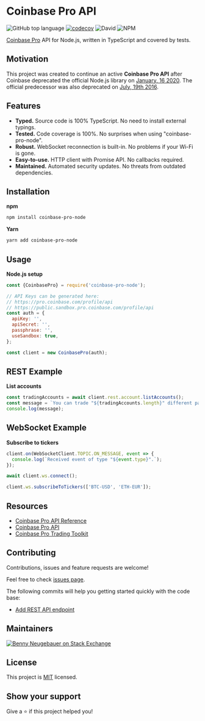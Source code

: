 # Coinbase Pro API

![GitHub top language](https://img.shields.io/github/languages/top/bennyn/coinbase-pro-node) [![codecov](https://codecov.io/gh/bennyn/coinbase-pro-node/branch/master/graphs/badge.svg)](https://codecov.io/gh/bennyn/coinbase-pro-node) ![David](https://img.shields.io/david/bennyn/coinbase-pro-node.svg) ![NPM](https://img.shields.io/npm/l/coinbase-pro-node)

[Coinbase Pro][1] API for Node.js, written in TypeScript and covered by tests.

## Motivation

This project was created to continue an active **Coinbase Pro API** after Coinbase deprecated the official Node.js library on [January, 16 2020](https://github.com/coinbase/coinbase-node/issues/140#issuecomment-574990136). The official predecessor was also deprecated on [July, 19th 2016](https://github.com/coinbase/coinbase-exchange-node/commit/b8347efdb4e2589367c1395b646d283c9c391681).

## Features

- **Typed.** Source code is 100% TypeScript. No need to install external typings.
- **Tested.** Code coverage is 100%. No surprises when using "coinbase-pro-node".
- **Robust.** WebSocket reconnection is built-in. No problems if your Wi-Fi is gone.
- **Easy-to-use.** HTTP client with Promise API. No callbacks required.
- **Maintained.** Automated security updates. No threats from outdated dependencies.

## Installation

**npm**

```bash
npm install coinbase-pro-node
```

**Yarn**

```bash
yarn add coinbase-pro-node
```

## Usage

**Node.js setup**

```javascript
const {CoinbasePro} = require('coinbase-pro-node');

// API Keys can be generated here:
// https://pro.coinbase.com/profile/api
// https://public.sandbox.pro.coinbase.com/profile/api
const auth = {
  apiKey: '',
  apiSecret: '',
  passphrase: '',
  useSandbox: true,
};

const client = new CoinbasePro(auth);
```

## REST Example

**List accounts**

```javascript
const tradingAccounts = await client.rest.account.listAccounts();
const message = `You can trade "${tradingAccounts.length}" different pairs.`;
console.log(message);
```

## WebSocket Example

**Subscribe to tickers**

```javascript
client.on(WebSocketClient.TOPIC.ON_MESSAGE, event => {
  console.log(`Received event of type "${event.type}".`);
});

await client.ws.connect();

client.ws.subscribeToTickers(['BTC-USD', 'ETH-EUR']);
```

## Resources

- [Coinbase Pro API Reference][2]
- [Coinbase Pro API][3]
- [Coinbase Pro Trading Toolkit](https://github.com/coinbase/coinbase-pro-trading-toolkit)

## Contributing

Contributions, issues and feature requests are welcome!

Feel free to check [issues page](https://github.com/bennyn/coinbase-pro-node/issues).

The following commits will help you getting started quickly with the code base:

- [Add REST API endpoint](https://github.com/bennyn/coinbase-pro-node/commit/8a150fecb7d32b7b7cd39a8109985f665aaee26e)

## Maintainers

[![Benny Neugebauer on Stack Exchange][stack_exchange_bennyn_badge]][stack_exchange_bennyn_url]

## License

This project is [MIT](./LICENSE) licensed.

## Show your support

Give a ⭐️ if this project helped you!

[1]: https://pro.coinbase.com/
[2]: https://docs.pro.coinbase.com/
[3]: https://github.com/coinbase/coinbase-pro-node
[stack_exchange_bennyn_badge]: http://stackexchange.com/users/flair/203782.png?theme=default
[stack_exchange_bennyn_url]: http://stackexchange.com/users/203782/benny-neugebauer?tab=accounts

